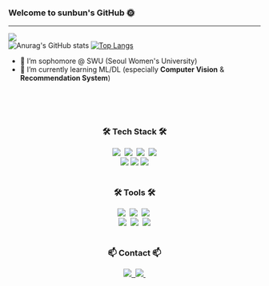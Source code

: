 ### Welcome to sunbun's GitHub 🌞

------
<a href="https://hits.seeyoufarm.com"><img src="https://hits.seeyoufarm.com/api/count/incr/badge.svg?url=https%3A%2F%2Fgithub.com%2Fsohds&count_bg=%2379C83D&title_bg=%23555555&icon=&icon_color=%23E7E7E7&title=hits&edge_flat=false"/></a>
<br>
 ![Anurag's GitHub stats](https://github-readme-stats.vercel.app/api?username=sohds&show_icons=true&theme=radical)
  [![Top Langs](https://github-readme-stats.vercel.app/api/top-langs/?username=sohds&layout=compact)](https://github.com/delay-100/github-readme-stats)
- 🔭 I’m sophomore @ SWU (Seoul Women's University)
- 🌱 I’m currently learning ML/DL (especially **Computer Vision** & **Recommendation System**)


<br>
<br>
<br>

<!-- info -->
<!-- Language & Contact logo-->
<h3 align="center">🛠 Tech Stack 🛠</h3>
<div align="center">
  <img src="https://img.shields.io/badge/python-%233776AB.svg?&style=for-the-badge&logo=python&logoColor=white" />&nbsp
  <img src="https://img.shields.io/badge/pandas-%23150458.svg?&style=for-the-badge&logo=pandas&logoColor=white" />&nbsp
  <img src="https://img.shields.io/badge/numpy-%23013243.svg?&style=for-the-badge&logo=numpy&logoColor=white" />&nbsp
  <img src = "https://camo.githubusercontent.com/0f0cec2783e07fb40a1514878a431d287ee0911d6a08e697bdc0eddc2a1a0b84/68747470733a2f2f696d672e736869656c64732e696f2f62616467652f4d6174706c6f746c69622d3131353537632e7376673f7374796c653d666f722d7468652d6261646765266c6f676f3d4d6174706c6f746c6962266c6f676f436f6c6f723d7768697465">
</div>

<div align="center">
  <img src="https://img.shields.io/badge/pytorch-%23EE4C2C.svg?&style=for-the-badge&logo=pytorch&logoColor=white" /> 
  <img src="https://img.shields.io/badge/tensorflow-%23FF6F00.svg?&style=for-the-badge&logo=tensorflow&logoColor=white" />
  <img src="https://img.shields.io/badge/kotlin-%230095D5.svg?&style=for-the-badge&logo=kotlin&logoColor=white" />
</div>

<br>

<h3 align="center">🛠 Tools 🛠</h3>
<div align="center">
  <img src="https://img.shields.io/badge/git-F05033.svg?style=for-the-badge&logo=git&logoColor=white" />&nbsp
  <img src="https://img.shields.io/badge/github-181717.svg?style=for-the-badge&logo=github&logoColor=white" />&nbsp
  <img src="https://img.shields.io/badge/Notion-F3F3F3.svg?style=for-the-badge&logo=notion&logoColor=black" />&nbsp
</div>


<div align="center">
  <img src="https://img.shields.io/badge/VSCode-2C2C32.svg?style=for-the-badge&logo=visual-studio-code&logoColor=22ABF3" />&nbsp
  <img src="https://img.shields.io/badge/jupyter-2C2C32.svg?style=for-the-badge&logo=jupyter&logoColor=F37726" />&nbsp
	<img src="https://img.shields.io/badge/Android%20Studio-3DDC84.svg?&style=for-the-badge&logo=Android%20Studio&logoColor=white" />
</div>

<br>

<h3 align="center">📫 Contact 📫</h3>
<div align="center">
  <a href="https://velog.io/@sohtks/series">
    <img src="https://img.shields.io/badge/Velog-1EBC8F?style=for-the-badge&logo=velog&logoColor=white" />&nbsp
  </a>
  <a href="mailto:sohtks@swu.ac.kr">
    <img
      src="https://img.shields.io/badge/sohtks@swu.ac.kr-D14836?style=for-the-badge&logo=gmail&logoColor=white"/>&nbsp
  </a>
</div>


<br>
<br>
<br>

<div align="center">


</div>
